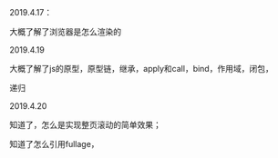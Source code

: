 2019.4.17：

大概了解了浏览器是怎么渲染的



2019.4.19

大概了解了js的原型，原型链，继承，apply和call，bind，作用域，闭包，

递归

2019.4.20

知道了，怎么是实现整页滚动的简单效果；

知道了怎么引用fullage，

